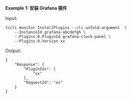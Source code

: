 **Example 1: 安装 Grafana 插件**



Input: 

```
tccli monitor InstallPlugins --cli-unfold-argument  \
    --InstanceId grafana-abcdefgh \
    --Plugins.0.PluginId grafana-clock-panel \
    --Plugins.0.Version xx
```

Output: 
```
{
    "Response": {
        "PluginIds": [
            "xx"
        ],
        "RequestId": "xx"
    }
}
```

